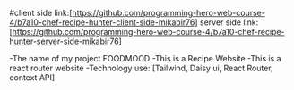 #client side link:[https://github.com/programming-hero-web-course-4/b7a10-chef-recipe-hunter-client-side-mikabir76]
server side link:[https://github.com/programming-hero-web-course-4/b7a10-chef-recipe-hunter-server-side-mikabir76]

-The name of my project FOODMOOD
-This is a Recipe Website
-This is a react router website
-Technology use: [Tailwind, Daisy ui, React Router, context API]
